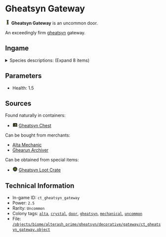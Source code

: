 # Gheatsyn Gateway

<img src="https://raw.githubusercontent.com/Ceterai/Enternia/main/objects/biome/alterash_prime/gheatsyn/decorative/gateway/icon.png" alt="Gheatsyn Gateway icon" loading="lazy" height=16px width="auto" /> **Gheatsyn Gateway** is an uncommon door.

An exceedingly firm [gheatsyn](https://ceterai.github.io/MyEnternia/Wiki/Tags/Gheatsyn) gateway.

## Ingame

<details markdown="1"><summary>Species descriptions: (Expand 8 items)</summary>

- Alta: This gateway has an emergency airtight mode, like most alta gateways do, except here it works by liquifying inner geatchyn panels
- Apex: This gateway is way too secure.
- Avian: A very solid gateway.
- Floran: Floran likesss green cryssstal gateway.
- Glitch: Admiring. A splendid gateway.
- Human: A massive rugged gateway.
- Hylotl: A robust gateway.
- Novakid: This gateway is lookin' real sturdy.

</details>

## Parameters

- Health: 1.5

## Sources

Found naturally in containers:

- <img src="https://raw.githubusercontent.com/Ceterai/Enternia/main/objects/biome/alterash_prime/gheatsyn/decorative/chest/icon.png" alt="Gheatsyn Chest icon" loading="lazy" height=16px width="auto" /> [Gheatsyn Chest](https://ceterai.github.io/MyEnternia/Wiki/GheatsynChest)

Can be bought from merchants:

- [Alta Mechanic](https://ceterai.github.io/MyEnternia/Wiki/AltaMechanic)
- [Ghearun Archiver](https://ceterai.github.io/MyEnternia/Wiki/GhearunArchiver)

Can be obtained from special items:

- <img src="https://raw.githubusercontent.com/Ceterai/Enternia/main/items/active/alta/loot/biome/ct_gheatsyn_loot.png" alt="Gheatsyn Loot Crate icon" loading="lazy" height=16px width="auto" /> [Gheatsyn Loot Crate](https://ceterai.github.io/MyEnternia/Wiki/GheatsynLootCrate)

## Technical Information

- In-game ID: `ct_gheatsyn_gateway`
- Power: `2.5`
- Rarity: `Uncommon`
- Colony tags: [`alta`](https://ceterai.github.io/MyEnternia/Wiki/Tags/Alta), [`crystal`](https://ceterai.github.io/MyEnternia/Wiki/Tags/Crystal), [`door`](https://ceterai.github.io/MyEnternia/Wiki/Tags/Door), [`gheatsyn`](https://ceterai.github.io/MyEnternia/Wiki/Tags/Gheatsyn), [`mechanical`](https://ceterai.github.io/MyEnternia/Wiki/Tags/Mechanical), [`uncommon`](https://ceterai.github.io/MyEnternia/Wiki/Tags/Uncommon)
- File: [`/objects/biome/alterash_prime/gheatsyn/decorative/gateway/ct_gheatsyn_gateway.object`](https://github.com/Ceterai/Enternia/blob/main/objects/biome/alterash_prime/gheatsyn/decorative/gateway/ct_gheatsyn_gateway.object)
